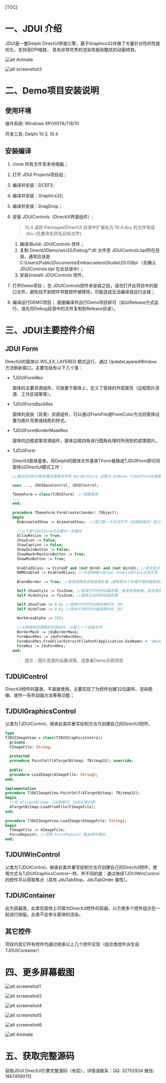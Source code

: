 [TOC]

# 一、JDUI 介绍

JDUI是一套Delphi DirectUI界面引擎，基于Graphics32并做了大量针对性的性能优化，支持高DPI缩放， 具有非常优秀的渲染性能和酷炫的动画特效。

![alt Animate](http://imupdate.oss-cn-hangzhou.aliyuncs.com/pc/DDUI/FILE/screenshot/AnimateDemo.gif)

![alt screenshot3](http://imupdate.oss-cn-hangzhou.aliyuncs.com/pc/DDUI/FILE/screenshot/screenshot3.png) 



# 二、Demo项目安装说明

## 使用环境

操作系统: Windows XP/VISTA/7/8/10

开发工具: Delphi 10.3, 10.4

## 安装编译

1. clone 所有文件至本地电脑；

2. 打开 JDUI Projects项目组；

3. 编译并安装：DCEF3;

4. 编译并安装：Graphics32;

5. 编译并安装：DragDrop；

8. 安装  JDUIControls（DirectUI界面组件）;
   
   > 10.4 请将 Packages\DirectUI 目录中扩展名为 10.4.dcu 的文件改成 .dcu (先重命名同名目标文件) 
   
   1. 编译(Build) JDUIControls 控件；
   2. 复制 DirectUIDemo/win32/Debug/*.dll 文件至 JDUIControls.bpl所在目录，通常应该是 C:\Users\Public\Documents\Embarcadero\Studio\20.0\Bpl （先确认 JDUIControls.bpl 在此目录中）；
   3. 安装(install) JDUIControls 控件。
   
7. 打开Demo项目；
   在 JDUIControls控件未安装之前，请勿打开此项目中的窗口文件，避免找不到控件导致控件被移除，可能造成无法编译或运行出错；

8. 编译运行DEMO项目；
     直接编译并运行Demo项目即可（如以Release方式运行，请先将Debug目录中的文件复制到Release目录）。

   

# 三、JDUI主要控件介绍

## JDUI Form

DirectUI的窗体以 WS_EX_LAYERED 模式运行，通过 UpdateLayeredWindow 方法刷新窗口，主要包括有以下几个类：

* TJDUIFormRes

  窗体的主要资源组件，可放置于窗体上，定义了窗体的外观属性（边框图片资源、工作区域等等）。

* TJDUIFormBackRes

  窗体的皮肤（背景）资源组件，可以通过FromFile或FromColor方法将窗体设置为图片背景或纯色的样式。

* TJDUIFormBorderMaskRes

  窗体的边框遮罩资源组件，窗体边框四角进行圆角处理时所用到的遮罩图片。

* TJDUIForm

  DirectUI窗体基类，将Delphi的窗体文件基类TForm替换成TJDUIForm即可将窗体以DirectUI模式工作：

  ```pascal
  //建议在IDE的窗体属性面版本中将 BorderStyle 设置为 bsNone，TJDUIForm会根据FormCreate中设置的属性做二次调整
  
  uses ..., JDUIBaseControl, JDUIControl;
  
  TDemoForm = class(TJDUIForm)  //替换基类
  ...
  end;
    
  procedure TDemoForm.FormCreate(Sender: TObject);
  begin
    OnAnimatedShow := AnimatedShow;  //窗口第一次方式打开（动画结束后）执行此事件
    
    //以下是TJDUIForm可设置的一些属性
    AllowResize := True;
    ShowIcon := False;
    ShowCaption := False;
    ShowSkinButton := False;
    ShowMaxOrRestoreButton := True;
    ShowMinButton := True;
    
    EnabledGlass := VistaUP and (not Win8) and (not Win10); //是否显示毛玻璃效果，仅Win7或Vista有效
    DWMEnabled := EnabledGlass; //开启DWMEnabled，EnabledGlass才会生效
    
    BlendBorder := True; //窗体四角是否做遮罩处理（通常是为了处理平滑的圆角效果）
  
    Self.ShowStyle := fssZoom; //窗体打开时的动画效果，有很多种效果，具体请查看枚举值
    Self.HideStyle := fssZoom; //窗体关闭时的动画效果
  
    Self.ShowTime := 0.6; //窗体打开时的动画效果时长（秒）
    Self.HideTime := 0.6; //窗体关闭时的动画效果时长（秒）
  	
    WorkAreaAlpha := 255;
    
    //关联窗体所需要的资源组件，并载入一个皮肤文件
    BorderMask := jduBorderMask;
    FormBackRes := jduFormBackRes;
    FormBackRes.FromFile(ExtractFilePath(Application.ExeName) + 'skins\skin1.jpg', bdtStretch);
    FormRes := JduFormRes;
  end;
  
  ```
  
  > 提示：图片资源的设置详情，请查看Demo示例项目

## TJDUIControl

DirectUI控件的基类，不直接使用，主要实现了为控件创建32位画布、渲染图像、提供一系列动画方法等等功能；

## TJDUIGraphicsControl

父类为TJDUIControl，继承此类并重写绘制方法可创建自己的DirectUI控件。

~~~pascal
type
TJDUIImageView = class(TJDUIGraphicsControl)
  private
  FImageFile: String;		
  
  protected
  procedure PaintSelf(ATargetBitmap: TBitmap32); override;
    
  public
  procedure LoadImage(AImageFile: String);
end;
	
implementation
procedure TJDUIImageView.PaintSelf(ATargetBitmap: TBitmap32);
begin
  //在 ATargetBitmap 上绘制即可，此处仅做示例
  ATargetBitmap.LoadFromFile(FImageFile);
end;
	
procedure TJDUIImageView.LoadImage(AImageFile: String);
begin
  FImageFile := AImageFile;
  ForceRepaint; //调用 ForceRepaint 触发控件重绘;
end;

~~~

## TJDUIWinControl

父类为TJDUIControl，继承此类并重写绘制方法可创建自己的DirectUI控件，使用方式与TJDUIGraphicsControl一样，所不同的是：通过继续TJDUIWinControl的控件可以获取焦点（具有 JduTabStop，JduTabOrder 属性）。
## TJDUIContainer

此为容器类，此类在窗体上可做为DirectUI控件的容器，以方便多个控件组合在一起进行排版。此类不会参与窗体的渲染。

## 其它控件

项目内其它所有控件均通过继承以上几个控件实现（组合类控件派生自TJDUIContainer）

# 四、更多屏幕截图
![alt screenshot1](http://imupdate.oss-cn-hangzhou.aliyuncs.com/pc/DDUI/FILE/screenshot/screenshot1.png) 

![alt screenshot2](http://imupdate.oss-cn-hangzhou.aliyuncs.com/pc/DDUI/FILE/screenshot/screenshot2.png) 

![alt screenshot4](http://imupdate.oss-cn-hangzhou.aliyuncs.com/pc/DDUI/FILE/screenshot/screenshot4.png) 

![alt screenshot5](http://imupdate.oss-cn-hangzhou.aliyuncs.com/pc/DDUI/FILE/screenshot/screenshot5.png) 

![alt screenshot6](http://imupdate.oss-cn-hangzhou.aliyuncs.com/pc/DDUI/FILE/screenshot/screenshot6.png)  

![alt Animate](http://imupdate.oss-cn-hangzhou.aliyuncs.com/pc/DDUI/FILE/screenshot/AnimateDemo.gif)



# 五、获取完整源码

获取JDUI DirectUI引擎完整源码（有偿），详情请联系：QQ:  32702924 微信:  18674590115

